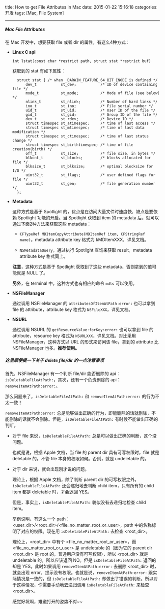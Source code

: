 title: How to get File Attributes in Mac
date: 2015-01-22 15:16:18
categories: 开发
tags: [Mac, File System]

---

##### Mac File Attributes

在 Mac 开发中，想要获取 file 或者 dir 的属性，有这么4种方式：

<!--more-->

* **Linux C api**

    `int lstat(const char *restrict path, struct stat *restrict buf)`

    获取到的 stat 有如下属性：

        struct stat { /* when _DARWIN_FEATURE_64_BIT_INODE is defined */
            dev_t           st_dev;           /* ID of device containing file */
            mode_t          st_mode;          /* Mode of file (see below) */
            nlink_t         st_nlink;         /* Number of hard links */
            ino_t           st_ino;           /* File serial number */
            uid_t           st_uid;           /* User ID of the file */
            gid_t           st_gid;           /* Group ID of the file */
            dev_t           st_rdev;          /* Device ID */
            struct timespec st_atimespec;     /* time of last access */
            struct timespec st_mtimespec;     /* time of last data modification */
            struct timespec st_ctimespec;     /* time of last status change */
            struct timespec st_birthtimespec; /* time of file creation(birth) */
            off_t           st_size;          /* file size, in bytes */
            blkcnt_t        st_blocks;        /* blocks allocated for file */
            blksize_t       st_blksize;       /* optimal blocksize for I/O */
            uint32_t        st_flags;         /* user defined flags for file */
            uint32_t        st_gen;           /* file generation number */
        };


* **Metadata**

    这种方式是基于 Spotlight 的，优点是在访问大量文件时速度快，缺点是要依赖 Spotlight 功能的开启。当 Spotlight 获取到 item 的 metadata 后，就可以通过下面2种方法来获取这些 metadata：

    * `CFTypeRef MDItemCopyAttribute(MDItemRef item, CFStringRef name)`，metadata attribute key 格式为 kMDItemXXX，详见文档。

    * `NSMetadataQuery`，通过执行 Spotlight 查询来获取 result，metadata attribute key 格式同上。

    **注意**，这种方式是基于 Spotlight 获取到了这些 metadata，否则拿到的值可能就是 NULL 了。

    **另外**，在 terminal 中，这种方式也有相应的命令 `mdls` 可以使用。


* **NSFileManager**

    通过调用 NSFileManager 的 `attributesOfItemAtPath:error:` 也可以拿到 file 的 attribute，attribute key 格式为 `NSFileXXX`，详见文档。


* **NSURL**

    通过调用 NSURL 的 `getResourceValue:forKey:error:` 也可以拿到 file 的 attribute，resource key 格式为 `NSURLXXX`，详见文档。对比采用 NSFileManager，这种方式以 URL 的形式来访问该 file，拿到的 attribute 比 NSFileManager 也多。**推荐使用。**



##### 这里顺便提一下关于 delete file/dir 的一点注意事项

首先，NSFileManager 有一个判断 file/dir 能否删除的 api：`isDeletableFileAtPath:`，其次，还有一个负责删除的 api：`removeItemAtPath:error:`。

那么问题来了，`isDeletableFileAtPath:` 和 `removeItemAtPath:error:` 的行为不太一致！

`removeItemAtPath:error:` 总是能够做出正确的行为，即能删除的话就删除，不能删除的话就不会删除。但是，`isDeletableFileAtPath:` 有时候不能做出正确的判断。

* 对于 file 来说，`isDeletableFileAtPath:` 总是可以做出正确的判断，这个没问题。

    也就是说，根据 Apple 文档，当 file 的 parent dir 具有可写权限时，file 就是 deletable 的，不管 file 本身的权限如何。否则，就是 undeletable 的。

* 对于 dir 来说，就会出现刚才说的问题。

    理论上，根据 Apple 文档，除了判断 parent dir 的可写权限之外，`isDeletableFileAtPath:` 还会递归地去判断 child item，只有所有的 child item 都是 deletable 时，才会返回 YES。

    但是，事实上，`isDeletableFileAtPath:` 貌似没有去递归地检查 child item。

    举例说明，有这么一个 path：<user_dir>/<root_dir>/<file_no_matter_root_or_user>，path 中的名称标明了对应的权限。现在用 `isDeletableFileAtPath:` 去检查 <root_dir>。

    理论上，<root_dir> 中有个 <file_no_matter_root_or_user>，而 <file_no_matter_root_or_user> 是 undeletable 的（因为它的 parent dir <root_dir> 是 root 的，普通用户没有可写权限），所以 <root_dir> 就是 undeletable 的，所以应该返回 NO。但是 `isDeletableFileAtPath:` 返回的却是 YES。此时如果调用 `removeItemAtPath:error:` 去删除 <root_dir> 时，就会出现 error，提示没有权限。也就是说，`removeItemAtPath:error:` 跟实际情况是一致的，但 `isDeletableFileAtPath:` 却做出了错误的判断。所以对于这种情况，你需要手动地去递归调用 `isDeletableFileAtPath:` 来检查 <root_dir>。

    感觉好坑啊，难道打开的姿势不对~~

